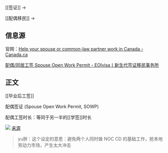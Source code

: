 [[签证]] ->

[[配偶移民]] ->

## 信息源

官网：[Help your spouse or common-law partner work in Canada - Canada.ca](https://www.canada.ca/en/immigration-refugees-citizenship/services/study-canada/work/help-your-spouse-common-law-partner-work-canada.html)

[配偶/同居工签 Spouse Open Work Permit - EOIvisa丨新生代签证移民事务所](https://eoivisa.com/spouse-open-work-permit/)

## 正文

[[毕业后工签]]

配偶签证 (Spouse Open Work Permit, SOWP)

配偶工签时长：等同于另一半的[[学签]]时长

![](https://picture-guan.oss-cn-hangzhou.aliyuncs.com/20220901022021.png)
[来源](https://youtu.be/td-oJbuFHCs?list=PLGMrzTnCOjdTga7uu5vVbudG_bwH3Vxl1&t=1223)

> yu胖：这个设定的意思：避免两个人同时做 NOC CD 的基础工作，抢本地劳动力市场，产生太大冲击

